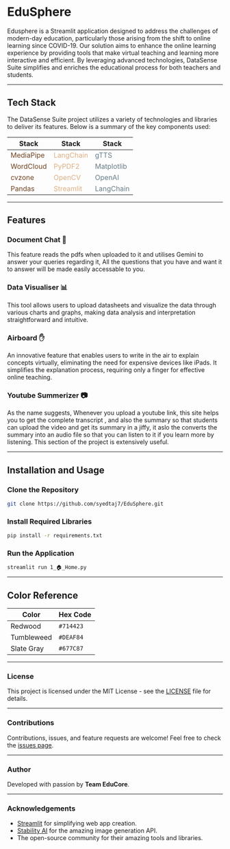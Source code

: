 # EduSphere

Edusphere is a Streamlit application designed to address the challenges of modern-day education, particularly those arising from the shift to online learning since COVID-19. Our solution aims to enhance the online learning experience by providing tools that make virtual teaching and learning more interactive and efficient. By leveraging advanced technologies, DataSense Suite simplifies and enriches the educational process for both teachers and students.


---
## Tech Stack
The DataSense Suite project utilizes a variety of technologies and libraries to deliver its features. Below is a summary of the key components used:

| Stack       | Stack      | Stack      |
|-------------|------------|------------|
| <span style="color:#714423">MediaPipe</span>   | <span style="color:#DEAF84">LangChain</span>  | <span style="color:#677C87">gTTS</span>       |
| <span style="color:#714423">WordCloud</span>   | <span style="color:#DEAF84">PyPDF2</span>     | <span style="color:#677C87">Matplotlib</span> |
| <span style="color:#714423">cvzone</span>      | <span style="color:#DEAF84">OpenCV</span>     | <span style="color:#677C87">OpenAI</span>     |
| <span style="color:#714423">Pandas</span>      | <span style="color:#DEAF84">Streamlit</span>  | <span style="color:#677C87">LangChain</span>  |

---

## Features

### Document Chat 📄
This feature reads the pdfs when uploaded to it and utilises Gemini to answer your queries regarding it, All the questions that you have and want it to answer will be made easily accessable to you.

### Data Visualiser 📊
This tool allows users to upload datasheets and visualize the data through various charts and graphs, making data analysis and interpretation straightforward and intuitive.

### Airboard ✋
An innovative feature that enables users to write in the air to explain concepts virtually, eliminating the need for expensive devices like iPads. It simplifies the explanation process, requiring only a finger for effective online teaching.

### Youtube Summerizer 📷
As the name suggests, Whenever you upload a youtube link, this site helps you to get the complete transcript , and also the summary so that students can upload the video and get its summary in a jiffy, it aslo the converts the summary into an audio file so that you can listen to it if you learn more by listening. This section of the project is extensively useful.

---

## Installation and Usage

### Clone the Repository
```bash
git clone https://github.com/syedtaj7/EduSphere.git
```

### Install Required Libraries
```bash
pip install -r requirements.txt
```

### Run the Application
```bash
streamlit run 1_🏠_Home.py
```

---



## Color Reference

| Color       | Hex Code  |
|-------------|-----------|
| Redwood     | `#714423` |
| Tumbleweed  | `#DEAF84` |
| Slate Gray  | `#677C87` |

---

### License
This project is licensed under the MIT License - see the [LICENSE](LICENSE) file for details.

---

### Contributions
Contributions, issues, and feature requests are welcome! Feel free to check the [issues page](https://github.com/syedtaj7/EduSphere/issues).

---

### Author
Developed with passion by **Team EduCore**.

---

### Acknowledgements
- [Streamlit](https://streamlit.io/) for simplifying web app creation.
- [Stability AI](https://stability.ai/) for the amazing image generation API.
- The open-source community for their amazing tools and libraries.

